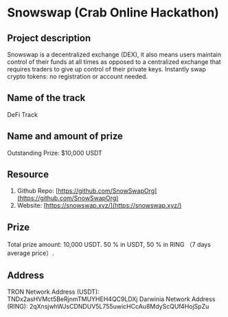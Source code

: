 # Snowswap (Crab Online Hackathon)
## **Project description**
Snowswap is a decentralized exchange (DEX), it also means users maintain control of their funds at all times as opposed to a centralized exchange that requires traders to give up control of their private keys. Instantly swap crypto tokens: no registration or account needed.


## **Name of the track**
DeFi Track

## **Name and amount of prize**
Outstanding Prize: $10,000 USDT

## **Resource**
1. Github Repo: [https://github.com/SnowSwapOrg](https://github.com/SnowSwapOrg)
2. Website: [https://snowswap.xyz/](https://snowswap.xyz/)

## **Prize**
Total prize amount: 10,000 USDT. 50 % in USDT, 50 % in RING （7 days average price）.

## **Address**
TRON Network Address (USDT): TNDx2asHVMct5BeRjnmTMUYHEH4QC9LDXj
Darwinia Network Address (RING): 2qXnsjwhWJsCDNDUV5L755uwicHCcAu8MdyScQUf4HojSpZu

